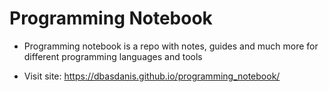 # Programming Notebook

- Programming notebook is a repo with notes, guides and much more for different programming languages and tools

- Visit site: https://dbasdanis.github.io/programming_notebook/
